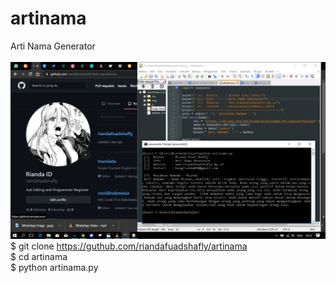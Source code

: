 # artinama
Arti Nama Generator
<br>
<br>
<img src="artinama.png" alt="screenshot"/>
<br>
$ git clone https://guthub.com/riandafuadshafly/artinama <br>
$ cd artinama <br>
$ python artinama.py <br>
